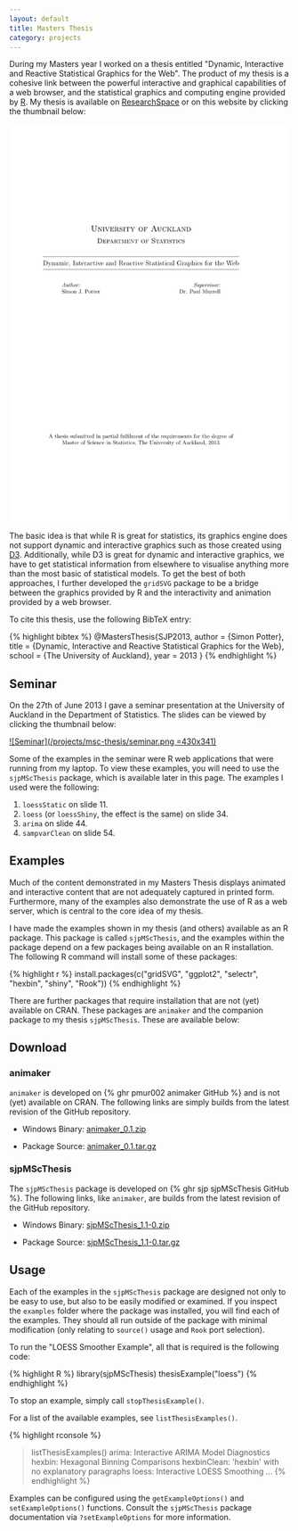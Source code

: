 ```yaml
---
layout: default
title: Masters Thesis
category: projects
---
```


During my Masters year I worked on a thesis entitled "Dynamic,
Interactive and Reactive Statistical Graphics for the Web". The
product of my thesis is a cohesive link between the powerful
interactive and graphical capabilities of a web browser, and the
statistical graphics and computing engine provided by
[R](http://www.r-project.org/). My thesis is available on
[ResearchSpace](http://hdl.handle.net/2292/20660) or on this website
by clicking the thumbnail below:

<a href="/projects/msc-thesis/msc-thesis.pdf">
  <img src="/projects/msc-thesis/msc-thesis.svg" alt="Masters Thesis" class="span-50pc">
</a>

The basic idea is that while R is great for statistics, its graphics
engine does not support dynamic and interactive graphics such as those
created using [D3](http://d3js.org/). Additionally, while D3 is great
for dynamic and interactive graphics, we have to get statistical
information from elsewhere to visualise anything more than the most
basic of statistical models. To get the best of both approaches, I
further developed the `gridSVG` package to be a bridge between the
graphics provided by R and the interactivity and animation provided by
a web browser.

To cite this thesis, use the following BibTeX entry:

{% highlight bibtex %}
@MastersThesis{SJP2013,
    author = {Simon Potter},
    title  = {Dynamic, Interactive and Reactive Statistical Graphics for the Web},
    school = {The University of Auckland},
    year   = 2013
}
{% endhighlight %}

## Seminar

On the 27th of June 2013 I gave a seminar presentation at the
University of Auckland in the Department of Statistics. The slides can
be viewed by clicking the thumbnail below:

[![Seminar](/projects/msc-thesis/seminar.png =430x341)](/projects/msc-thesis/slides/seminar.html)

Some of the examples in the seminar were R web applications that were
running from my laptop. To view these examples, you will need to use
the `sjpMScThesis` package, which is available later in this page. The
examples I used were the following:

1. `loessStatic` on slide 11.
2. `loess` (or `loessShiny`, the effect is the same) on slide 34.
3. `arima` on slide 44.
4. `sampvarClean` on slide 54.

## Examples

Much of the content demonstrated in my Masters Thesis displays
animated and interactive content that are not adequately captured in
printed form. Furthermore, many of the examples also demonstrate the
use of R as a web server, which is central to the core idea of my
thesis.

I have made the examples shown in my thesis (and others) available as
an R package. This package is called `sjpMScThesis`, and the examples
within the package depend on a few packages being available on an R
installation. The following R command will install some of these
packages:

{% highlight r %}
install.packages(c("gridSVG", "ggplot2", "selectr",
                   "hexbin", "shiny", "Rook"))
{% endhighlight %}

There are further packages that require installation that are not
(yet) available on CRAN. These packages are `animaker` and the
companion package to my thesis `sjpMScThesis`. These are available
below:

## Download

### animaker

`animaker` is developed on {% ghr pmur002 animaker GitHub %} and is
not (yet) available on CRAN. The following links are simply builds
from the latest revision of the GitHub repository.

* Windows Binary: [animaker_0.1.zip](/projects/msc-thesis/animaker_0.1.zip)

* Package Source: [animaker_0.1.tar.gz](/projects/msc-thesis/animaker_0.1.tar.gz)

### sjpMScThesis

The `sjpMScThesis` package is developed on {% ghr sjp sjpMScThesis GitHub %}. The following links, like `animaker`, are builds from the
latest revision of the GitHub repository.

* Windows Binary: [sjpMScThesis_1.1-0.zip](/projects/msc-thesis/sjpMScThesis_1.1-0.zip)

* Package Source: [sjpMScThesis_1.1-0.tar.gz](/projects/msc-thesis/sjpMScThesis_1.1-0.tar.gz)

## Usage

Each of the examples in the `sjpMScThesis` package are designed not
only to be easy to use, but also to be easily modified or examined. If
you inspect the `examples` folder where the package was installed, you
will find each of the examples. They should all run outside of the
package with minimal modification (only relating to `source()` usage
and `Rook` port selection).

To run the "LOESS Smoother Example", all that is required is the
following code:

{% highlight R %}
library(sjpMScThesis)
thesisExample("loess")
{% endhighlight %}

To stop an example, simply call `stopThesisExample()`.

For a list of the available examples, see `listThesisExamples()`.

{% highlight rconsole %}
> listThesisExamples()
 arima: Interactive ARIMA Model Diagnostics
 hexbin: Hexagonal Binning Comparisons
 hexbinClean: 'hexbin' with no explanatory paragraphs
 loess: Interactive LOESS Smoothing
 ...
{% endhighlight %}

Examples can be configured using the `getExampleOptions()` and
`setExampleOptions()` functions. Consult the `sjpMScThesis` package
documentation via `?setExampleOptions` for more information.
